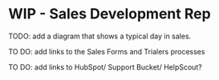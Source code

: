 # WIP - Sales Development Rep

TODO: add a diagram that shows a typical day in sales.

TO DO: add links to the Sales Forms and Trialers processes

TO DO: add links to HubSpot/ Support Bucket/ HelpScout?
